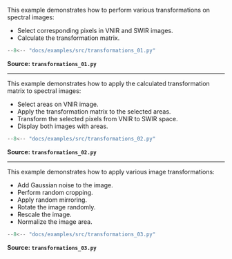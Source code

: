 This example demonstrates how to perform various transformations on spectral images:

- Select corresponding pixels in VNIR and SWIR images.
- Calculate the transformation matrix.

```python
--8<-- "docs/examples/src/transformations_01.py"
```

**Source: `transformations_01.py`**

---

This example demonstrates how to apply the calculated transformation matrix to spectral images:

- Select areas on VNIR image.
- Apply the transformation matrix to the selected areas.
- Transform the selected pixels from VNIR to SWIR space.
- Display both images with areas.

```python
--8<-- "docs/examples/src/transformations_02.py"
```

**Source: `transformations_02.py`**

---

This example demonstrates how to apply various image transformations:

- Add Gaussian noise to the image.
- Perform random cropping.
- Apply random mirroring.
- Rotate the image randomly.
- Rescale the image.
- Normalize the image area.

```python
--8<-- "docs/examples/src/transformations_03.py"
```

**Source: `transformations_03.py`**
